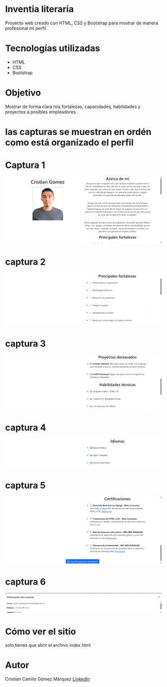 # Inventia literaria
Proyecto web creado con HTML, CSS y Bootstrap para mostrar de manera profesional mi perfil. 

# Tecnologías utilizadas
- HTML
- CSS
- Bootstrap

# Objetivo
Mostrar de forma clara mis fortalezas, capacidades, habilidades y proyectos a posibles empleadores.  

# las capturas se muestran en ordén  como está organizado el perfil

# Captura 1
![Inicio](static/img/captura1.png)

# captura 2
![Fortalezas](static/img/captura2.png)

# captura 3
![Proyectos_destacados](static/img/captura3.png)

# captura 4
![Idiomas](static/img/captura4.png)

# captura 5
![certificaciones](static/img/captura5.png)

# captura 6
![footer](static/img/captura6.png)

# Cómo ver el sitio
solo tienes que abrir el archivo index.html

# Autor

Cristian Camilo Gómez Márquez
[LinkedIn](https://www.linkedin.com/in/cristian-camilo-gomez-marquez-1b2a20263/)






